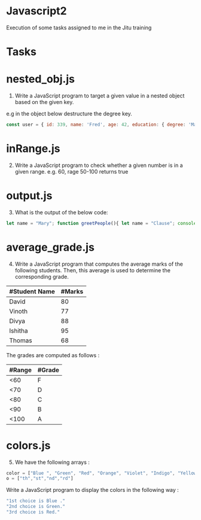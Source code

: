 # Javascript2
Execution of some tasks assigned to me in the Jitu training

# Tasks

# nested_obj.js

1. Write a JavaScript program to target a given value in a nested object based on the given key.

e.g in the object below destructure the degree key.

```js
const user = { id: 339, name: 'Fred', age: 42, education: { degree: 'Masters'} }
```

# inRange.js

2. Write a JavaScript program to check whether a given number is in a given range. e.g. 60, rage 50-100 returns true

# output.js

3. What is the output of the below code:
```js
let name = "Mary"; function greetPeople(){ let name = "Clause"; console.log(`Hello ${name}`) } greetPeople()
```

# average_grade.js

4. Write a JavaScript program that computes the average marks of the following students. Then, this average is used to determine the corresponding grade.

#Student Name | #Marks| 
--- | --- | 
David | 80 |
Vinoth | 77 |
Divya | 88 |
Ishitha | 95 |
Thomas | 68 |

The grades are computed as follows :

#Range | #Grade| 
--- | --- | 
<60 | F |
<70 | D |
<80 | C |
<90 | B |
<100| A |

# colors.js

5. We have the following arrays : 
```js
color = ["Blue ", "Green", "Red", "Orange", "Violet", "Indigo", "Yellow "];
o = ["th","st","nd","rd"]
```
Write a JavaScript program to display the colors in the following way :
```bash
"1st choice is Blue ."
"2nd choice is Green."
"3rd choice is Red."
```
